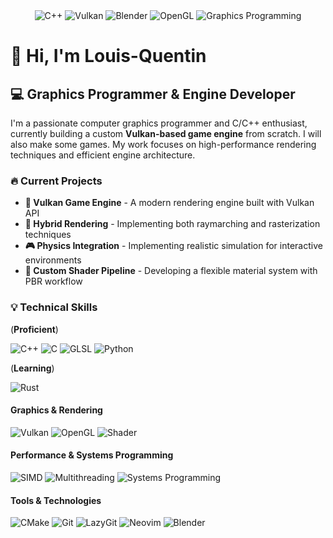 <div align="center">
  <img src="https://img.shields.io/badge/C++-00599C?style=for-the-badge&logo=cplusplus&logoColor=white" alt="C++"/>
  <img src="https://img.shields.io/badge/Vulkan-AC162C?style=for-the-badge&logo=vulkan&logoColor=white" alt="Vulkan"/>
  <img src="https://img.shields.io/badge/Blender-F5792A?style=for-the-badge&logo=blender&logoColor=white" alt="Blender"/>
  <img src="https://img.shields.io/badge/OpenGL-5586A4?style=for-the-badge&logo=opengl&logoColor=white" alt="OpenGL"/>
  <img src="https://img.shields.io/badge/Graphics_Programming-008080?style=for-the-badge" alt="Graphics Programming"/>
</div>

# 👋 Hi, I'm Louis-Quentin

## 💻 Graphics Programmer & Engine Developer

I'm a passionate computer graphics programmer and C/C++ enthusiast, currently building a custom **Vulkan-based game engine** from scratch. I will also make some games. My work focuses on high-performance rendering techniques and efficient engine architecture.

### 🔥 Current Projects

- **🚀 Vulkan Game Engine** - A modern rendering engine built with Vulkan API
- **🎨 Hybrid Rendering** - Implementing both raymarching and rasterization techniques
- **🎮 Physics Integration** - Implementing realistic simulation for interactive environments
- **🧩 Custom Shader Pipeline** - Developing a flexible material system with PBR workflow

### 💡 Technical Skills

(**Proficient**)

![C++](https://img.shields.io/badge/C++-00599C?style=flat-square&logo=cplusplus&logoColor=white) ![C](https://img.shields.io/badge/C-A8B9CC?style=flat-square&logo=c&logoColor=black) ![GLSL](https://img.shields.io/badge/GLSL-5586A4?style=flat-square&logo=opengl&logoColor=white) ![Python](https://img.shields.io/badge/Python-3776AB?style=flat-square&logo=python&logoColor=white) 

(**Learning**) 

![Rust](https://img.shields.io/badge/Rust-000000?style=flat-square&logo=rust&logoColor=white) 

#### Graphics & Rendering
![Vulkan](https://img.shields.io/badge/Vulkan-AC162C?style=flat-square&logo=vulkan&logoColor=white) ![OpenGL](https://img.shields.io/badge/OpenGL-5586A4?style=flat-square&logo=opengl&logoColor=white) ![Shader](https://img.shields.io/badge/Shader_Programming-1572B6?style=flat-square&logo=webgl&logoColor=white)

#### Performance & Systems Programming
![SIMD](https://img.shields.io/badge/SIMD-4285F4?style=flat-square&logo=intel&logoColor=white) ![Multithreading](https://img.shields.io/badge/Multithreading-007ACC?style=flat-square&logo=data:image/png;base64,iVBORw0KGgoAAAANSUhEUgAAABAAAAAQCAYAAAAf8/9hAAAABGdBTUEAALGPC/xhBQAAAAlwSFlzAAAOwgAADsIBFShKgAAAABl0RVh0U29mdHdhcmUAcGFpbnQubmV0IDQuMC4yMfEgaZUAAADlSURBVDhPY/hPJTBqADUNmLX9/v9j117+xwXm73n0f+rWO/9LVl75X7D3MUyMoREZrDr16n/Pdtwa1px+/b9icuP/wsLCQfYBLoMpW+7879t19//2c+/+n7734X/d7OwBMwABNp978794QsP/4uLigTMAGwYbQqoBxJpO0IA154g0AOREeIIiNi1Q3QBiAF4XaLX4/0/Z8AjVBQJxx/6XTGr6nzYVhEE0ykBsdMmkhv9T1z/8P3nlXRQ+dvHN/7x5M/+nTZ36P23G9P/ZKx/ANMIASAEoLGBs3OEACtDE5jZ4OMCNHDUAcQMAoLC6ZmMnAhAAAAAASUVORK5CYII=) ![Systems Programming](https://img.shields.io/badge/Systems_Programming-000000?style=flat-square&logo=linux&logoColor=white)

#### Tools & Technologies
![CMake](https://img.shields.io/badge/CMake-064F8C?style=flat-square&logo=cmake&logoColor=white) ![Git](https://img.shields.io/badge/Git-F05032?style=flat-square&logo=git&logoColor=white) ![LazyGit](https://img.shields.io/badge/LazyGit-8957e5?style=flat-square&logo=git&logoColor=white) ![Neovim](https://img.shields.io/badge/Neovim-57A143?style=flat-square&logo=neovim&logoColor=white) ![Blender](https://img.shields.io/badge/Blender-F5792A?style=flat-square&logo=blender&logoColor=white)
